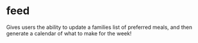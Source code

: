 # feed
Gives users the ability to update a families list of preferred meals, and then generate a calendar of what to make for the week!
